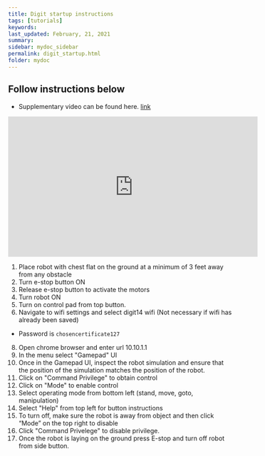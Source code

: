```yaml
---
title: Digit startup instructions
tags: [tutorials]
keywords: 
last_updated: February, 21, 2021
summary: 
sidebar: mydoc_sidebar
permalink: digit_startup.html
folder: mydoc
---
```


## Follow instructions below

* Supplementary video can be found here. [link](https://www.youtube.com/watch?v=o20WYMYlxLc&authuser=2)

<iframe width="560" height="315" src="https://www.youtube.com/embed/o20WYMYlxLc" frameborder="0" allow="accelerometer; autoplay; clipboard-write; encrypted-media; gyroscope; picture-in-picture" allowfullscreen></iframe>

1. Place robot with chest flat on the ground at a minimum of 3 feet away from any obstacle
2. Turn e-stop button ON
3. Release e-stop button to activate the motors
4. Turn robot ON
5. Turn on control pad from top button.
6. Navigate to wifi settings and select digit14 wifi (Not necessary if wifi has already been saved)
  * Password is ``chosencertificate127``
8. Open chrome browser and enter url 10.10.1.1
9. In the menu select "Gamepad" UI
10. Once in the Gamepad UI, inspect the robot simulation and ensure that the position of the simulation matches the position of the robot.
11. Click on "Command Privilege" to obtain control
12. Click on "Mode" to enable control
13. Select operating mode from bottom left (stand, move, goto, manipulation)
14. Select "Help" from top left for button instructions
15. To turn off, make sure the robot is away from object and then click “Mode” on the top right to disable
16. Click "Command Privelege" to disable privilege.
17. Once the robot is laying on the ground press E-stop and turn off robot from side button.
